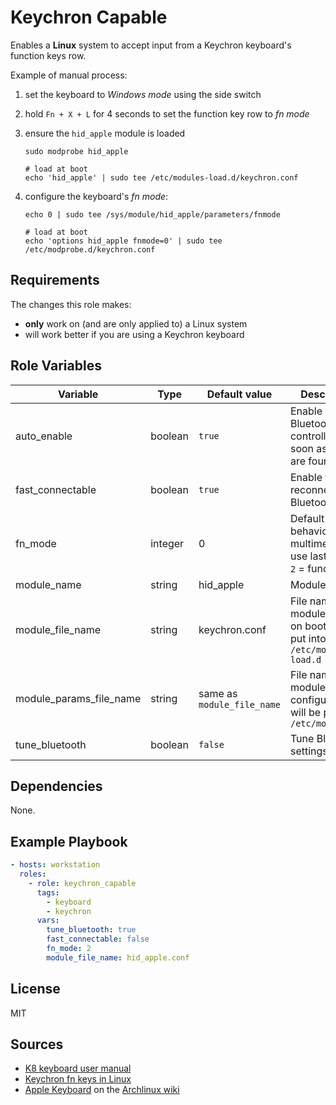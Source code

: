 # Keychron Capable

Enables a **Linux** system to accept input from a Keychron keyboard's function keys row.

Example of manual process:

1. set the keyboard to _Windows mode_ using the side switch
1. hold `Fn + X + L` for 4 seconds to set the function key row to _fn mode_
1. ensure the `hid_apple` module is loaded

   ```shell
   sudo modprobe hid_apple

   # load at boot
   echo 'hid_apple' | sudo tee /etc/modules-load.d/keychron.conf
   ```

1. configure the keyboard's _fn mode_:

   ```shell
   echo 0 | sudo tee /sys/module/hid_apple/parameters/fnmode

   # load at boot
   echo 'options hid_apple fnmode=0' | sudo tee /etc/modprobe.d/keychron.conf
   ```

## Requirements

The changes this role makes:

- **only** work on (and are only applied to) a Linux system
- will work better if you are using a Keychron keyboard

## Role Variables

Variable                | Type    | Default value              | Description
------------------------|---------|----------------------------|------------
auto_enable             | boolean | `true`                     | Enable all Bluetooth controllers as soon as they are found
fast_connectable        | boolean | `true`                     | Enable fast reconnect via Bluetooth
fn_mode                 | integer | 0                          | Default fn keys behavior: `0` = multimedia, `1` = use last setting, `2` = function
module_name             | string  | hid_apple                  | Module to load
module_file_name        | string  | keychron.conf              | File name for module loading on boot; will be put into `/etc/modules-load.d`
module_params_file_name | string  | same as `module_file_name` | File name for module configuration; will be put into `/etc/modprobe.d`
tune_bluetooth          | boolean | `false`                    | Tune Bluetooth settings

## Dependencies

None.

## Example Playbook

```yaml
- hosts: workstation
  roles:
    - role: keychron_capable
      tags:
        - keyboard
        - keychron
      vars:
        tune_bluetooth: true
        fast_connectable: false
        fn_mode: 2
        module_file_name: hid_apple.conf
```

## License

MIT

## Sources

- [K8 keyboard user manual]
- [Keychron fn keys in Linux]
- [Apple Keyboard] on the [Archlinux wiki]

[apple keyboard]: https://wiki.archlinux.org/index.php/Apple_Keyboard
[k8 keyboard user manual]: https://www.keychron.com/pages/k8-keyboard-user-manual
[keychron fn keys in linux]: https://mikeshade.com/posts/keychron-linux-function-keys

[archlinux wiki]: https://wiki.archlinux.org
